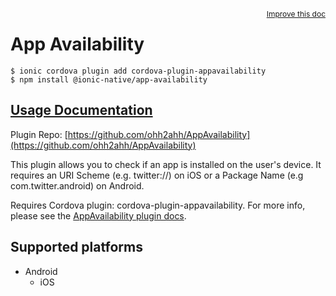 <a style="float:right;font-size:12px;" href="http://github.com/ionic-team/ionic-native/edit/master/src/@ionic-native/plugins/app-availability/index.ts#L1">
  Improve this doc
</a>

# App Availability

```
$ ionic cordova plugin add cordova-plugin-appavailability
$ npm install @ionic-native/app-availability
```

## [Usage Documentation](https://ionicframework.com/docs/native/app-availability/)

Plugin Repo: [https://github.com/ohh2ahh/AppAvailability](https://github.com/ohh2ahh/AppAvailability)

This plugin allows you to check if an app is installed on the user's device. It requires an URI Scheme (e.g. twitter://) on iOS or a Package Name (e.g com.twitter.android) on Android.

Requires Cordova plugin: cordova-plugin-appavailability. For more info, please see the [AppAvailability plugin docs](https://github.com/ohh2ahh/AppAvailability).

## Supported platforms

- Android
  - iOS
  


